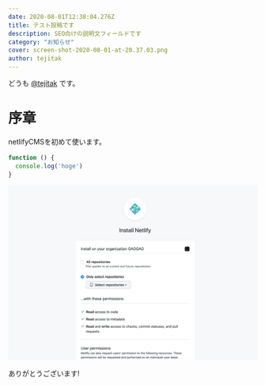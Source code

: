 ```yaml
---
date: 2020-08-01T12:38:04.276Z
title: テスト投稿です
description: SEO向けの説明文フィールドです
category: "お知らせ"
cover: screen-shot-2020-08-01-at-20.37.03.png
author: tejitak
---
```

どうも [@tejitak](https://twitter.com/tejitak) です。

# 序章

netlifyCMSを初めて使います。

```js
function () {
  console.log('hoge')
}
```

![](screen-shot-2020-08-01-at-20.37.03.png)

ありがとうございます!